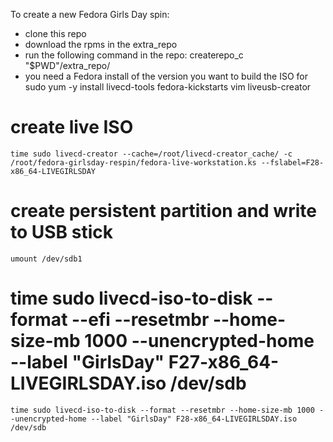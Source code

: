 To create a new Fedora Girls Day spin:

- clone this repo
- download the rpms in the extra_repo
- run the following command in the repo:
    createrepo_c "$PWD"/extra_repo/
- you need a Fedora install of the version you want to build the ISO for
    sudo yum -y install livecd-tools fedora-kickstarts vim liveusb-creator

# create live ISO
    time sudo livecd-creator --cache=/root/livecd-creator_cache/ -c /root/fedora-girlsday-respin/fedora-live-workstation.ks --fslabel=F28-x86_64-LIVEGIRLSDAY


# create persistent partition and write to USB stick
    umount /dev/sdb1
# time sudo livecd-iso-to-disk --format --efi --resetmbr --home-size-mb 1000 --unencrypted-home --label "GirlsDay" F27-x86_64-LIVEGIRLSDAY.iso /dev/sdb
    time sudo livecd-iso-to-disk --format --resetmbr --home-size-mb 1000 --unencrypted-home --label "GirlsDay" F28-x86_64-LIVEGIRLSDAY.iso /dev/sdb
